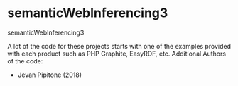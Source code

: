 # semanticWebInferencing3
semanticWebInferencing3

A lot of the code for these projects starts with one of the examples
provided with each product such as PHP Graphite, EasyRDF, etc.
Additional Authors of the code:
* Jevan Pipitone (2018)
